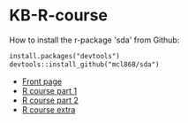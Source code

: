 # KB-R-course

How to install the r-package 'sda' from Github:
```markdown
install.packages("devtools")
devtools::install_github("mcl868/sda")
```

- [Front page](https://rcourseatkb.github.io/KB-R-course/frontpage.html)
- [R course part 1](https://rcourseatkb.github.io/KB-R-course/Html-filer/Module_base_r.html)
- [R course part 2](https://rcourseatkb.github.io/KB-R-course/Html-filer/Module_tidyverse.html)
- [R course extra](https://rcourseatkb.github.io/KB-R-course/Html-filer/Module_datatable.html)

